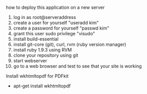how to deploy this application on a new server

1. log in as root@serveraddress
2. create a user for yourself "useradd kim"
3. create a password for yourself "passwd kim"
4. grant this user sudo privilege "visudo"
5. install build-essential
6. install git-core (git), curl, rvm (ruby version manager)
7. install ruby 1.9.3 using RVM
8. clone your repository using git
9. start webserver
10. go to a web browser and test to see that your site is working

Install wkhtmltopdf for PDFkit
- apt-get install wkhtmltopdf